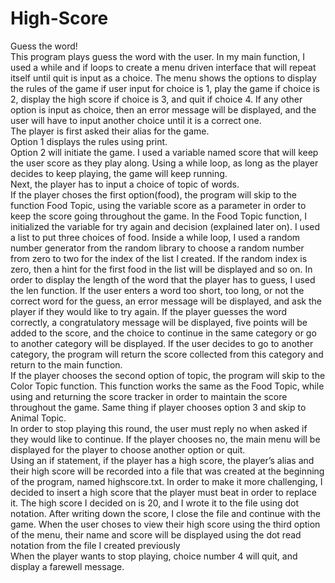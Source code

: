 # High-Score
Guess the word!\
This program plays guess the word with the user.
In my main function, I used a while and if loops to create a menu driven interface that will repeat itself until quit is input as a choice. The menu shows the options to display the rules of the game if user input for choice is 1, play the game if choice is 2, display the high score if choice is 3, and quit if choice 4. If any other option is input as choice, then an error message will be displayed, and the user will have to input another choice until it is a correct one.\
The player is first asked their alias for the game.\
  Option 1 displays the rules using print. \
  Option 2 will initiate the game. I used a variable named score that will keep the user score as they play along. Using a while loop, as long as      the player decides to keep playing, the game will keep running. \
Next, the player has to input a choice of topic of words.\
If the player choses the first option(food), the program will skip to the function Food Topic, using the variable score as a parameter in order to keep the score going throughout the game. In the Food Topic function, I initialized the variable for try again and decision (explained later on). I used a list to put three choices of food. Inside a while loop, I used a random number generator from the random library to choose a random number from zero to two for the index of the list I created. If the random index is zero, then a hint for the first food in the list will be displayed and so on. In order to display the length of the word that the player has to guess, I used the len function. If the user enters a word too short, too long, or not the correct word for the guess, an error message will be displayed, and ask the player if they would like to try again. If the player guesses the word correctly, a congratulatory message will be displayed, five points will be added to the score, and the choice to continue in the same category or go to another category will be displayed. If the user decides to go to another category, the program will return the score collected from this category and return to the main function.\
If the player chooses the second option of topic, the program will skip to the Color Topic function. This function works the same as the Food Topic, while using and returning the score tracker in order to maintain the score throughout the game. Same thing if player chooses option 3 and skip to Animal Topic.\
In order to stop playing this round, the user must reply no when asked if they would like to continue. If the player chooses no, the main menu will be displayed for the player to choose another option or quit.\
Using an if statement, if the player has a high score, the player’s alias and their high score will be recorded into a file that was created at the beginning of the program, named highscore.txt. In order to make it more challenging, I decided to insert a high score that the player must beat in order to replace it. The high score I decided on is 20, and I wrote it to the file using dot notation. After writing down the score, I close the file and continue with the game. When the user choses to view their high score using the third option of the menu, their name and score will be displayed using the dot read notation from the file I created previously\
When the player wants to stop playing, choice number 4 will quit, and display a farewell message.
